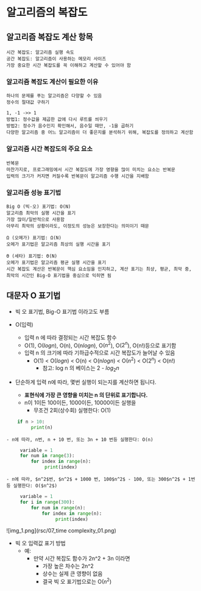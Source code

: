 # 알고리즘의 복잡도 

## 알고리즘 복잡도 계산 항목
    시간 복잡도: 알고리즘 실행 속도
    공간 복잡도: 알고리즘이 사용하는 메모리 사이즈
    가장 중요한 시간 복잡도를 꼭 이해하고 계산할 수 있어야 함

### 알고리즘 복잡도 계산이 필요한 이유
    하나의 문제를 푸는 알고리즘은 다양할 수 있음
    정수의 절대값 구하기

    1, -1 ->> 1
    방법1: 정수값을 제곱한 값에 다시 루트를 씌우기
    방법2: 정수가 음수인지 확인해서, 음수일 때만, -1을 곱하기
    다양한 알고리즘 중 어느 알고리즘이 더 좋은지를 분석하기 위해, 복잡도를 정의하고 계산함


### 알고리즘 시간 복잡도의 주요 요소
    반복문
    마찬가지로, 프로그래밍에서 시간 복잡도에 가장 영향을 많이 미치는 요소는 반복문
    입력의 크기가 커지면 커질수록 반복문이 알고리즘 수행 시간을 지배함

### 알고리즘 성능 표기법
    Big O (빅-오) 표기법: O(N)
    알고리즘 최악의 실행 시간을 표기
    가장 많이/일반적으로 사용함
    아무리 최악의 상황이라도, 이정도의 성능은 보장한다는 의미이기 때문

    Ω (오메가) 표기법: Ω(N)
    오메가 표기법은 알고리즘 최상의 실행 시간을 표기

    Θ (세타) 표기법: Θ(N)
    오메가 표기법은 알고리즘 평균 실행 시간을 표기
    시간 복잡도 계산은 반복문이 핵심 요소임을 인지하고, 계산 표기는 최상, 평균, 최악 중, 최악의 시간인 Big-O 표기법을 중심으로 익히면 됨


## 대문자 O 표기법
* 빅 오 표기법, Big-O 표기법 이라고도 부름
* O(입력)
  - 입력 n 에 따라 결정되는 시간 복잡도 함수
  - O(1), O($log n$), O(n), O(n$log n$), O($n^2$), O($2^n$), O(n!)등으로 표기함
  - 입력 n 의 크기에 따라 기하급수적으로 시간 복잡도가 늘어날 수 있음
    - O(1) < O($log n$) < O(n) < O(n$log n$) < O($n^2$) < O($2^n$) < O(n!)
      - 참고: log n 의 베이스는 2 - $log_2 n$

* 단순하게 입력 n에 따라, 몇번 실행이 되는지를 계산하면 됩니다.
  - **표현식에 가장 큰 영향을 미치는 n 의 단위로 표기합니다.**
  - n이 1이든 100이든, 1000이든, 10000이든 실행을
    - 무조건 2회(상수회) 실행한다: O(1) 
```python
    if n > 10:
         print(n)
```  
    - n에 따라, n번, n + 10 번, 또는 3n + 10 번등 실행한다: O(n)


 ```python
      variable = 1
      for num in range(3):
          for index in range(n):
               print(index)
 ```
    - n에 따라, $n^2$번, $n^2$ + 1000 번, 100$n^2$ - 100, 또는 300$n^2$ + 1번등 실행한다: O($n^2$)
 ```python
      variable = 1
      for i in range(300):
          for num in range(n):
              for index in range(n):
                   print(index)
 ```    
![img_1.png](rsc/07_time complexity_01.png) 

* 빅 오 입력값 표기 방법
  - 예: 
    - 만약 시간 복잡도 함수가 2n^2 + 3n 이라면
      - 가장 높은 차수는 2n^2  
      - 상수는 실제 큰 영향이 없음 
      - 결국 빅 오 표기법으로는 O($n^2$)
